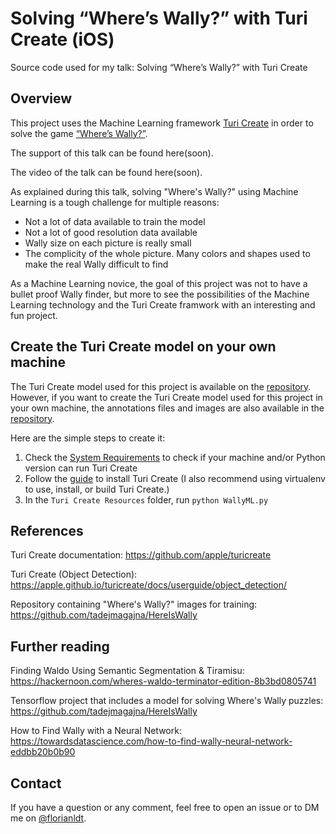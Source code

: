 # Solving “Where’s Wally?” with Turi Create (iOS)
Source code used for my talk: Solving “Where’s Wally?” with Turi Create

## Overview
This project uses the Machine Learning framework [Turi Create](https://github.com/apple/turicreate) in order to solve the game  [“Where’s Wally?”](https://en.wikipedia.org/wiki/Where%27s_Wally%3F).

The support of this talk can be found here(soon).

The video of the talk can be found here(soon).

As explained during this talk, solving "Where's Wally?" using Machine Learning is a tough challenge for multiple reasons:
- Not a lot of data available to train the model
- Not a lot of good resolution data available
- Wally size on each picture is really small
- The complicity of the whole picture. Many colors and shapes used to make the real Wally difficult to find

As a Machine Learning novice, the goal of this project was not to have a bullet proof Wally finder, but more to see the possibilities of the Machine Learning technology and the Turi Create framwork with an interesting and fun project. 

## Create the Turi Create model on your own machine

The Turi Create model used for this project is available on the [repository](https://github.com/FlorianLdt/WallyML/tree/master/Turi%20Create%20Ressources). However, if you want to create the Turi Create model used for this project in your own machine, the annotations files and images are also available in the [repository](https://github.com/FlorianLdt/WallyML/tree/master/Turi%20Create%20Ressources).

Here are the simple steps to create it:
1. Check the [System Requirements](https://github.com/apple/turicreate#system-requirements) to check if your machine and/or Python version can run Turi Create
2. Follow the [guide](https://github.com/apple/turicreate#installation) to install Turi Create (I also recommend using virtualenv to use, install, or build Turi Create.)
3. In the `Turi Create Resources` folder, run `python WallyML.py`

## References
Turi Create documentation: https://github.com/apple/turicreate

Turi Create (Object Detection): https://apple.github.io/turicreate/docs/userguide/object_detection/

Repository containing "Where's Wally?" images for training: https://github.com/tadejmagajna/HereIsWally

## Further reading
Finding Waldo Using Semantic Segmentation & Tiramisu: https://hackernoon.com/wheres-waldo-terminator-edition-8b3bd0805741

Tensorflow project that includes a model for solving Where's Wally puzzles: https://github.com/tadejmagajna/HereIsWally

How to Find Wally with a Neural Network: https://towardsdatascience.com/how-to-find-wally-neural-network-eddbb20b0b90

## Contact
If you have a question or any comment, feel free to open an issue or to DM me on [@florianldt](https://twitter.com/florianldt).
